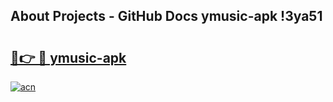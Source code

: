 ## About Projects - GitHub Docs ymusic-apk !3ya51

# <h2><a href="https://andorid.site?title=ymusic-apk&ref=14PRO">🔗👉 🔴 ymusic-apk</a></h2>

[![acn](https://github.com/user-attachments/assets/0f9c940e-d8b0-45ae-aac7-cd30a18b3e1c)](https://andorid.site?title=ymusic-apk&ref=14PRO)

